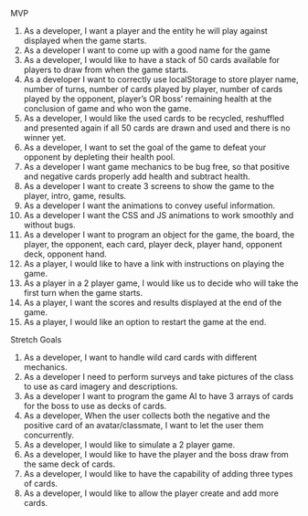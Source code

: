 MVP

1. As a developer, I want a player and the entity he will play against displayed when the game starts.
2. As a developer I want to come up with a good name for the game
3. As a developer, I would like to have a stack of 50 cards available for players to draw from when the game starts.
4. As  a developer I want to correctly use localStorage to store player name, number of turns, number of cards played by player, number of cards played by the opponent, player’s OR boss’ remaining health at the conclusion of game and who won the game.
5. As a developer, I would like the used cards to be recycled, reshuffled and presented again if all 50 cards are drawn and used and there is no winner yet.
7. As a developer, I want to set the goal of the game to defeat your opponent by depleting their health pool.
8. As a developer I want game mechanics to be bug free, so that positive and negative cards properly add health and subtract health.
9. As a developer I want to create 3 screens to show the game to the player, intro, game, results.
10. As a developer I want the animations to convey useful information.
11. As a developer I want the CSS and JS animations to work smoothly and without bugs.
12. As a developer I want to program an object for the game, the board, the player, the opponent, each card, player deck, player hand, opponent deck, opponent hand.
13. As a player, I would like to have a link with instructions on playing the game. 
14. As a player in a 2 player game, I would like us to decide who will take the first turn when the game starts.
15. As a player, I want the scores and results displayed at the end of the game. 
16. As a player, I would like an option to restart the game at the end.
 

Stretch Goals

1. As a developer, I want to handle wild card cards with different mechanics.
2. As a developer I need to perform surveys and take pictures of the class to use as card imagery and descriptions. 
3. As a developer I want to program the game AI to have 3 arrays of cards for the boss to use as decks of cards.
4. As a developer, When the user collects both the negative and the positive card of an avatar/classmate, I want to let the user them concurrently.
5. As a developer, I would like to simulate a 2 player game. 
6. As a developer, I would like to have the player and the boss draw from the same deck of cards.
7. As a developer, I would like to have the capability of adding three types of cards.
8. As a developer, I would like to allow the player create and add more cards.









